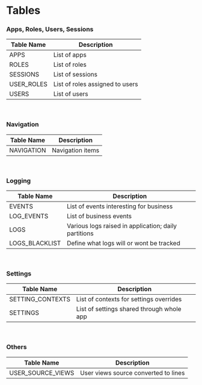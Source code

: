 # Tables

### Apps, Roles, Users, Sessions

Table Name | Description
---------- | -----------
APPS              | List of apps
ROLES             | List of roles
SESSIONS          | List of sessions
USER_ROLES        | List of roles assigned to users
USERS             | List of users

<br />

### Navigation

Table Name | Description
---------- | -----------
NAVIGATION        | Navigation items

<br />

### Logging

Table Name | Description
---------- | -----------
EVENTS            | List of events interesting for business
LOG_EVENTS        | List of business events
LOGS              | Various logs raised in application; daily partitions
LOGS_BLACKLIST    | Define what logs will or wont be tracked

<br />

### Settings

Table Name | Description
---------- | -----------
SETTING_CONTEXTS  | List of contexts for settings overrides
SETTINGS          | List of settings shared through whole app

<br />

### Others

Table Name | Description
---------- | -----------
USER_SOURCE_VIEWS | User views source converted to lines

<br />


